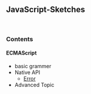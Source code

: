 ## JavaScript-Sketches
<br>

### Contents

#### ECMAScript
- basic grammer
- Native API
  - [Error](https://github.com/bison1994/JavaScript-Sketches/blob/master/ECMAScript/Native%20API/Error.md)
- Advanced Topic